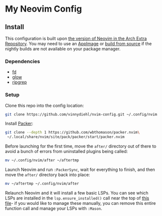 # My Neovim Config

## Install

This configuration is built upon [the version of Neovim in the Arch
Extra Repository](https://archlinux.org/packages/extra/x86_64/neovim/). You may
need to use an [AppImage](https://github.com/neovim/neovim/releases) or [build
from source](https://github.com/neovim/neovim/wiki/Building-Neovim) if the
nightly builds are not available on your package manager.

### Dependencies

 * [fd](https://github.com/sharkdp/fd)
 * [glow](https://github.com/charmbracelet/glow)
 * [ripgrep](https://github.com/BurntSushi/ripgrep)

### Setup

Clone this repo into the config location:

```sh
git clone https://github.com/vinnydiehl/nvim-config.git ~/.config/nvim
```

Install [Packer](https://github.com/wbthomason/packer.nvim):

```sh
git clone --depth 1 https://github.com/wbthomason/packer.nvim\
 ~/.local/share/nvim/site/pack/packer/start/packer.nvim
```

Before launching for the first time, move the `after/` directory out of there
to avoid a bunch of errors from uninstalled plugins being called:

```sh
mv ~/.config/nvim/after ~/aftertmp
```

Launch Neovim and run `:PackerSync`, wait for everything to finish, and then
move the `after/` directory back into place:

```sh
mv ~/aftertmp ~/.config/nvim/after
```

Relaunch Neovim and it will install a few basic LSPs. You can see which LSPs
are installed in the `lsp.ensure_installed()` call near the top of [this
file](https://github.com/vinnydiehl/nvim-config/blob/main/after/plugin/lsp.lua)-
if you would like to manage these manually, you can remove this entire function
call and manage your LSPs with `:Mason`.
